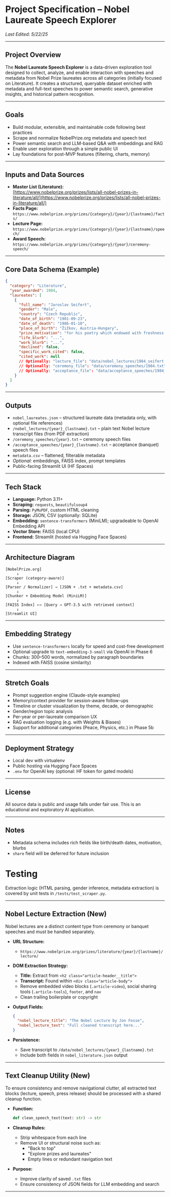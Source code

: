 # Project Specification – Nobel Laureate Speech Explorer

*Last Edited: 5/22/25*

---

## Project Overview

The **Nobel Laureate Speech Explorer** is a data-driven exploration tool designed to collect, analyze, and enable interaction with speeches and metadata from Nobel Prize laureates across all categories (initially focused on Literature). It creates a structured, queryable dataset enriched with metadata and full-text speeches to power semantic search, generative insights, and historical pattern recognition.

---

## Goals

- Build modular, extensible, and maintainable code following best practices
- Scrape and normalize NobelPrize.org metadata and speech text
- Power semantic search and LLM-based Q&A with embeddings and RAG
- Enable user exploration through a simple public UI
- Lay foundations for post-MVP features (filtering, charts, memory)

---

## Inputs and Data Sources

- **Master List (Literature):**  
  [https://www.nobelprize.org/prizes/lists/all-nobel-prizes-in-literature/all/](https://www.nobelprize.org/prizes/lists/all-nobel-prizes-in-literature/all/)
- **Facts Page:**  
  `https://www.nobelprize.org/prizes/{category}/{year}/{lastname}/facts/`
- **Lecture Page:**  
  `https://www.nobelprize.org/prizes/{category}/{year}/{lastname}/speech/`
- **Award Speech:**  
  `https://www.nobelprize.org/prizes/{category}/{year}/ceremony-speech/`

---

## Core Data Schema (Example)

```json
{
  "category": "Literature",
  "year_awarded": 1984,
  "laureates": [
    {
      "full_name": "Jaroslav Seifert",
      "gender": "Male",
      "country": "Czech Republic",
      "date_of_birth": "1901-09-23",
      "date_of_death": "1986-01-10",
      "place_of_birth": "Žižkov, Austria-Hungary",
      "prize_motivation": "for his poetry which endowed with freshness...",
      "life_blurb": "...",
      "work_blurb": "...",
      "declined": false,
      "specific_work_cited": false,
      "cited_work": null
      // Optionally: "lecture_file": "data/nobel_lectures/1984_seifert.txt",
      // Optionally: "ceremony_file": "data/ceremony_speeches/1984.txt",
      // Optionally: "acceptance_file": "data/acceptance_speeches/1984_seifert.txt"
    }
  ]
}
```

---

## Outputs

- `nobel_laureates.json` – structured laureate data (metadata only, with optional file references)
- `/nobel_lectures/{year}_{lastname}.txt` – plain text Nobel lecture transcript files (from PDF extraction)
- `/ceremony_speeches/{year}.txt` – ceremony speech files
- `/acceptance_speeches/{year}_{lastname}.txt` – acceptance (banquet) speech files
- `metadata.csv` – flattened, filterable metadata
- *Optional:* embeddings, FAISS index, prompt templates
- Public-facing Streamlit UI (HF Spaces)

---

## Tech Stack

- **Language:** Python 3.11+
- **Scraping:** `requests`, `beautifulsoup4`
- **Parsing:** `PyMuPDF`, custom HTML cleaning
- **Storage:** JSON, CSV (optionally: SQLite)
- **Embedding:** `sentence-transformers` (MiniLM); upgradeable to OpenAI Embedding API
- **Vector Store:** FAISS (local CPU)
- **Frontend:** Streamlit (hosted via Hugging Face Spaces)

---

## Architecture Diagram

```
[NobelPrize.org]
     ↓
[Scraper (category-aware)]
     ↓
[Parser / Normalizer] → [JSON + .txt + metadata.csv]
     ↓
[Chunker + Embedding Model (MiniLM)]
     ↓
[FAISS Index] ←→ [Query → GPT-3.5 with retrieved context]
     ↓
[Streamlit UI]
```

---

## Embedding Strategy

- Use `sentence-transformers` locally for speed and cost-free development
- Optional upgrade to `text-embedding-3-small` via OpenAI in Phase 6
- Chunks: 300–500 words, normalized by paragraph boundaries
- Indexed with FAISS (cosine similarity)

---

## Stretch Goals

- Prompt suggestion engine (Claude-style examples)
- Memory/context provider for session-aware follow-ups
- Timeline or cluster visualization by theme, decade, or demographic
- Gender/region topic analysis
- Per-year or per-laureate comparison UX
- RAG evaluation logging (e.g. with Weights & Biases)
- Support for additional categories (Peace, Physics, etc.) in Phase 5b

---

## Deployment Strategy

- Local dev with virtualenv
- Public hosting via Hugging Face Spaces
- `.env` for OpenAI key (optional: HF token for gated models)

---

## License

All source data is public and usage falls under fair use. This is an educational and exploratory AI application.

---

## Notes

- Metadata schema includes rich fields like birth/death dates, motivation, blurbs
- `share` field will be deferred for future inclusion

# Testing
Extraction logic (HTML parsing, gender inference, metadata extraction) is covered by unit tests in `/tests/test_scraper.py`.

---

## Nobel Lecture Extraction (New)

Nobel lectures are a distinct content type from ceremony or banquet speeches and must be handled separately.

- **URL Structure:**
  - `https://www.nobelprize.org/prizes/literature/{year}/{lastname}/lecture/`

- **DOM Extraction Strategy:**
  - **Title:** Extract from `<h2 class="article-header__title">`
  - **Transcript:** Found within `<div class="article-body">`
  - Remove embedded video blocks (`.article-video`), social sharing tools (`.article-tools`), `footer`, and `nav`
  - Clean trailing boilerplate or copyright

- **Output Fields:**
  ```json
  {
    "nobel_lecture_title": "The Nobel Lecture by Jon Fosse",
    "nobel_lecture_text": "Full cleaned transcript here..."
  }
  ```

- **Persistence:**
  - Save transcript to `/data/nobel_lectures/{year}_{lastname}.txt`
  - Include both fields in `nobel_literature.json` output

---

## Text Cleanup Utility (New)

To ensure consistency and remove navigational clutter, all extracted text blocks (lecture, speech, press release) should be processed with a shared cleanup function.

- **Function:**
  ```python
  def clean_speech_text(text: str) -> str
  ```

- **Cleanup Rules:**
  - Strip whitespace from each line
  - Remove UI or structural noise such as:
    - "Back to top"
    - "Explore prizes and laureates"
    - Empty lines or redundant navigation text

- **Purpose:**
  - Improve clarity of saved `.txt` files
  - Ensure consistency of JSON fields for LLM embedding and search

---